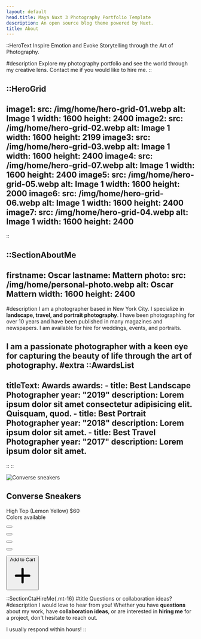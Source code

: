 ```yaml
---
layout: default
head.title: Maya Nuxt 3 Photography Portfolio Template
description: An open source blog theme powered by Nuxt.
title: About
---
```


::HeroText
Inspire Emotion and Evoke Storytelling through the Art of Photography.

#description
Explore my photography portfolio and see the world through my creative lens. Contact me if you would like to hire me.
::

::HeroGrid
---
image1:
  src: /img/home/hero-grid-01.webp
  alt: Image 1
  width: 1600
  height: 2400
image2:
  src: /img/home/hero-grid-02.webp
  alt: Image 1
  width: 1600
  height: 2199
image3:
  src: /img/home/hero-grid-03.webp
  alt: Image 1
  width: 1600
  height: 2400
image4:
  src: /img/home/hero-grid-07.webp
  alt: Image 1
  width: 1600
  height: 2400
image5:
  src: /img/home/hero-grid-05.webp
  alt: Image 1
  width: 1600
  height: 2000
image6:
  src: /img/home/hero-grid-06.webp
  alt: Image 1
  width: 1600
  height: 2400
image7:
  src: /img/home/hero-grid-04.webp
  alt: Image 1
  width: 1600
  height: 2400
---
::

::SectionAboutMe
---
firstname: Oscar 
lastname: Mattern
photo:
  src: /img/home/personal-photo.webp
  alt: Oscar Mattern
  width: 1600
  height: 2400
---
#description
I am a photographer based in New York City. I specialize in __landscape, travel, and portrait photography__. I have been photographing for over 10 years and have been published in many magazines and newspapers. I am available for hire for weddings, events, and portraits. 

I am a passionate photographer with a keen eye for capturing the beauty of life through the art of photography.
#extra
  ::AwardsList
  ---
  titleText: Awards
  awards:
    - title: Best Landscape Photographer
      year: "2019"
      description: Lorem ipsum dolor sit amet consectetur adipisicing elit. Quisquam, quod.
    - title: Best Portrait Photographer
      year: "2018"
      description: Lorem ipsum dolor sit amet.
    - title: Best Travel Photographer
      year: "2017"
      description: Lorem ipsum dolor sit amet.
  ---
  ::
::

<div class="h-screen w-full flex items-center justify-center  bg-gray-200 dark:bg-gray-800">
  <!-- product card -->
  <article class="max-w-sm w-full bg-white rounded-lg shadow-lg overflow-hidden dark:bg-gray-700">
    <div>
      <img class="object-cover h-64 w-full" src="https://images.unsplash.com/photo-1542291026-7eec264c27ff?crop=entropy&cs=tinysrgb&fit=max&fm=jpg&ixid=M3w0NzEyNjZ8MHwxfHNlYXJjaHw1fHxzbmVha2Vyc3xlbnwwfDB8fHwxNzEyMjIzNDAyfDA&ixlib=rb-4.0.3&q=80&w=1080" alt="Converse sneakers" />
    </div>

<div class="flex flex-col gap-1 mt-4 px-4">
      <h2 class="text-lg font-semibold text-gray-800 dark:text-gray-50">Converse Sneakers</h2>
      <span class="font-normal text-gray-600 dark:text-gray-300">High Top (Lemon Yellow)</span>
      <span class="font-semibold text-gray-800 dark:text-gray-50">$60</span>
    </div>

<div class="flex gap-4 mt-4 px-4">
      <span class="sr-only">Colors available</span>

<button aria-label="Yellow" class="p-1 border border-gray-200 dark:border-gray-500 rounded-full cursor-pointer bg-yellow-500 dark:bg-yellow-400"></button>

<button aria-label="Red" class="p-1 border border-gray-200 dark:border-gray-500 rounded-full cursor-pointer bg-red-500 dark:bg-red-400"></button>

<button aria-label="Blue" class="p-1 border border-gray-200 dark:border-gray-500 rounded-full cursor-pointer bg-blue-500 dark:bg-blue-400"></button>

<button aria-label="Black" class="p-1 border border-gray-200 dark:border-gray-500 rounded-full cursor-pointer bg-gray-800 dark:bg-gray-600"></button>
    </div>

<div class="mt-4 p-4 border-t border-gray-200 dark:border-gray-500">
      <button class="w-full flex justify-between items-center font-bold cursor-pointer hover:underline text-gray-800 dark:text-gray-50">
        <span class="text-base">Add to Cart</span>
        <svg class="h-6 w-6" xmlns="http://www.w3.org/2000/svg" fill="none" viewBox="0 0 24 24" stroke="currentColor"><path stroke-linecap="round" stroke-linejoin="round" stroke-width="2" d="M12 6v6m0 0v6m0-6h6m-6 0H6" />
</svg>
      </button>
    </div>
  </article>
</div>


::SectionCtaHireMe{.mt-16}
#title
Questions or collaboration ideas?
#description
I would love to hear from you! Whether you have __questions__ about my work, have __collaboration ideas__, or are interested in __hiring me__ for a project, don't hesitate to reach out.

I usually respond within hours!
::